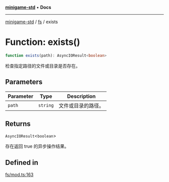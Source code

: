 [**minigame-std**](../../../README.md) • **Docs**

***

[minigame-std](../../../README.md) / [fs](../README.md) / exists

# Function: exists()

```ts
function exists(path): AsyncIOResult<boolean>
```

检查指定路径的文件或目录是否存在。

## Parameters

| Parameter | Type | Description |
| ------ | ------ | ------ |
| `path` | `string` | 文件或目录的路径。 |

## Returns

`AsyncIOResult`\<`boolean`\>

存在返回 true 的异步操作结果。

## Defined in

[fs/mod.ts:163](https://github.com/JiangJie/minigame-std/blob/9a02e61a8957cca22585cd9d056a48faa2b3d8ee/src/std/fs/mod.ts#L163)
